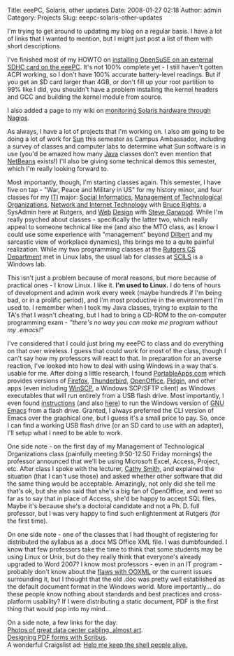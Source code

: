 Title: eeePC, Solaris, other updates
Date: 2008-01-27 02:18
Author: admin
Category: Projects
Slug: eeepc-solaris-other-updates

I'm trying to get around to updating my blog on a regular basis. I have
a lot of links that I wanted to mention, but I might just post a list of
them with short descriptions.

I've finished most of my HOWTO on [installing OpenSuSE on an external
SDHC card on the
eeePC](http://www.jasonantman.com/wiki/index.php/OpenSuSE_10.3_on_eeePC_External_SDHC).
It's not 100% complete yet - I still haven't gotten ACPI working, so I
don't have 100% accurate battery-level readings. But if you get an SD
card larger than 4GB, or don't fill up your root partition to 99% like I
did, you shouldn't have a problem installing the kernel headers and GCC
and building the kernel module from source.

I also added a page to my wiki on [monitoring Solaris hardware through
Nagios](http://www.jasonantman.com/wiki/index.php/Solaris_Nagios_Checks).

As always, I have a lot of projects that I'm working on. I also am going
to be doing a lot of work for [Sun](http://www.sun.com/) this semester
as Campus Ambassador, including a survey of classes and computer labs to
determine what Sun software is in use (you'd be amazed how many
[Java](http://www.java.com/en/) classes don't even mention that
[NetBeans](http://www.netbeans.org/) exists!) I'll also be giving some
technical demos this semester, which I'm really looking forward to.

Most importantly, though, I'm starting classes again. This semester, I
have five on tap - "War, Peace and Military in US" for my history minor,
and four classes for my
[ITI](http://www.scils.rutgers.edu/information-technology-and-informatics-major/program-information.html)
major: [Social
Informatics](http://www.scils.rutgers.edu/component/option,com_courses/task,view/sch,04/cur,547/num,200/Itemid,54/),
[Management of Technological
Organizations](http://www.scils.rutgers.edu/component/option,com_courses/task,view/sch,04/cur,547/num,210/Itemid,54/),
[Network and Internet
Technology](http://www.scils.rutgers.edu/component/option,com_courses/task,view/sch,04/cur,547/num,331/Itemid,54/)
with [Bruce Rights](http://rci.rutgers.edu/~brights/), a SysAdmin here
at Rutgers, and
[Web](http://www.scils.rutgers.edu/component/option,com_courses/task,view/sch,04/cur,547/num,320/Itemid,54/)
[Design](http://www.stevegarwood.com/webdesign/webditi/index.htm) with
[Steve Garwood](http://www.stevegarwood.com/). While I'm really psyched
about classes - specifically the latter two, which really appeal to
someone technical like me (and also the MTO class, as I know I could use
some experience with "management" beyond
[Dilbert](http://www.unitedmedia.com/comics/dilbert/) and my sarcastic
view of workplace dynamics), this brings me to a quite painful
realization. While my two programming classes at the [Rutgers CS
Department](http://www.cs.rutgers.edu/) met in Linux labs, the usual lab
for classes at [SCILS](http://www.scils.rutgers.edu/) is a Windows lab.

This isn't just a problem because of moral reasons, but more because of
practical ones - I know Linux. I like it.
<span style="font-weight: bold;">I'm used to Linux.</span> I do tens of
hours of development and admin work every week (maybe hundreds if I'm
being bad, or in a prolific period), and I'm most productive in the
environment I'm used to. I remember when I took my Java classes, trying
to explain to the TA's that I wasn't cheating, but I had to bring a
CD-ROM to the on-computer programming exam -
<span style="font-style: italic;">"there's no way you can make me
program without my .emacs!"</span>

I've considered that I could just bring my eeePC to class and do
everything on that over wireless. I guess that could work for most of
the class, though I can't say how my professors will react to that. In
preparation for an averse reaction, I've looked into how to deal with
using Windows in a way that's usable for me. After doing a little
research, I found [PortableApps.com](http://portableapps.com/) which
provides versions of [Firefox](http://www.mozilla.com/en-US/firefox/),
[Thunderbird](http://www.mozilla.com/en-US/thunderbird/),
[OpenOffice](http://www.openoffice.org/),
[Pidgin](http://www.pidgin.im/), and other apps (even including
[WinSCP](http://winscp.net/eng/index.php), a Windows SCP/SFTP client) as
Windows executables that will run entirely from a USB flash drive. Most
importantly, I even found [instructions](http://pigpog.com/node/2875)
(and also
[here](http://theblackdragon.wordpress.com/2006/05/12/portable-emacs/))
to run the Windows version of [GNU
Emacs](http://www.gnu.org/software/emacs/) from a flash drive. Granted,
I always preferred the CLI version of Emacs over the graphical one, but
I guess it's a small price to pay. So, once I can find a working USB
flash drive (or an SD card to use with an adapter), I'll setup what I
need to be able to work.

One side note - on the first day of my Management of Technological
Organizations class (painfully meeting 9:50-12:50 Friday mornings) the
professor announced that we'll be using Microsoft Excel, Access,
Project, etc. After class I spoke with the lecturer, [Cathy
Smith](http://www.scils.rutgers.edu/directory/rutsmith/index.html), and
explained the situation (that I can't use those) and asked whether other
software that did the same thing would be acceptable. Amazingly, not
only did she tell me that's ok, but she also said that she's a big fan
of OpenOffice, and went so far as to say that in place of Access, she'd
be happy to accept SQL files. Maybe it's because she's a doctoral
candidate and not a Ph. D. full professor, but I was very happy to find
such enlightenment at Rutgers (for the first time).

On one side note - one of the classes that I had thought of registering
for distributed the syllabus as a .docx MS Office XML file. I was
dumbfounded. I know that few professors take the time to think that some
students may be using Linux or Unix, but do they really think that
everyone's already upgraded to Word 2007? I know most professors - even
in an IT program - probably don't know about the [flaws with
OOXML](http://www.noooxml.org/start) or the current issues surrounding
it, but I thought that the old .doc was pretty well established as the
default document format in the Windows world. More importantly... do
these people know nothing about standards and best practices and
cross-platform usability? If I were distributing a static document, PDF
is the first thing that would pop into my mind...

On a side note, a few links for the day:  
[Photos of great data center cabling, almost
art](http://royal.pingdom.com/?p=240).  
[Designing PDF forms with
Scribus](http://wiki.scribus.net/index.php/Your_first_PDF_form_with_Scribus).  
A wonderful Craigslist ad: [<span style="font-size:100%;">Help me keep
the shell people
alive.</span>](http://www.craigslist.org/about/best/nyc/485967082.html)
